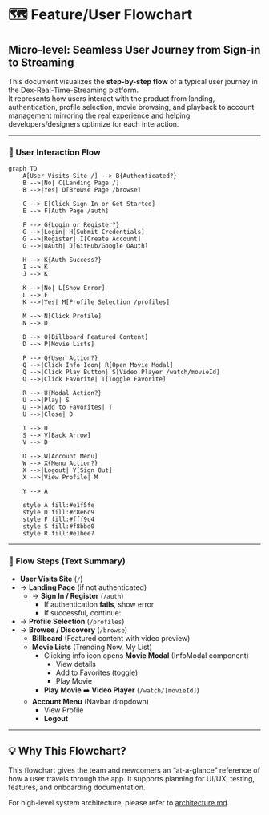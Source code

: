 # 🗺️ Feature/User Flowchart

## Micro-level: Seamless User Journey from Sign-in to Streaming

This document visualizes the **step-by-step flow** of a typical user journey in the Dex-Real-Time-Streaming platform.  
It represents how users interact with the product from landing, authentication, profile selection, movie browsing, and playback to account management mirroring the real experience and helping developers/designers optimize for each interaction.

---

### 🔄 User Interaction Flow

```mermaid
graph TD
    A[User Visits Site /] --> B{Authenticated?}
    B -->|No| C[Landing Page /]
    B -->|Yes| D[Browse Page /browse]

    C --> E[Click Sign In or Get Started]
    E --> F[Auth Page /auth]

    F --> G{Login or Register?}
    G -->|Login| H[Submit Credentials]
    G -->|Register| I[Create Account]
    G -->|OAuth| J[GitHub/Google OAuth]

    H --> K{Auth Success?}
    I --> K
    J --> K

    K -->|No| L[Show Error]
    L --> F
    K -->|Yes| M[Profile Selection /profiles]

    M --> N[Click Profile]
    N --> D

    D --> O[Billboard Featured Content]
    D --> P[Movie Lists]

    P --> Q{User Action?}
    Q -->|Click Info Icon| R[Open Movie Modal]
    Q -->|Click Play Button| S[Video Player /watch/movieId]
    Q -->|Click Favorite| T[Toggle Favorite]

    R --> U{Modal Action?}
    U -->|Play| S
    U -->|Add to Favorites| T
    U -->|Close| D

    T --> D
    S --> V[Back Arrow]
    V --> D

    D --> W[Account Menu]
    W --> X{Menu Action?}
    X -->|Logout| Y[Sign Out]
    X -->|View Profile| M

    Y --> A

    style A fill:#e1f5fe
    style D fill:#c8e6c9
    style F fill:#fff9c4
    style S fill:#f8bbd0
    style R fill:#e1bee7
```

---

### 📝 Flow Steps (Text Summary)

- **User Visits Site** (`/`)
- -> **Landing Page** (if not authenticated)
  - -> **Sign In / Register** (`/auth`)
    - If authentication **fails**, show error
    - If successful, continue:
- -> **Profile Selection** (`/profiles`)
- -> **Browse / Discovery** (`/browse`)
  - **Billboard** (Featured content with video preview)
  - **Movie Lists** (Trending Now, My List)
    - Clicking info icon opens **Movie Modal** (InfoModal component)
      - View details
      - Add to Favorites (toggle)
      - Play Movie
    - **Play Movie** ➡️ **Video Player** (`/watch/[movieId]`)
  - **Account Menu** (Navbar dropdown)
    - View Profile
    - **Logout**

---

## 💡 Why This Flowchart?

This flowchart gives the team and newcomers an “at-a-glance” reference of how a user travels through the app. It supports planning for UI/UX, testing, features, and onboarding documentation.

For high-level system architecture, please refer to [architecture.md](./architecture.md).
